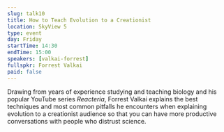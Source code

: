 ```yaml
---
slug: talk10
title: How to Teach Evolution to a Creationist
location: SkyView 5
type: event
day: Friday
startTime: 14:30
endTime: 15:00
speakers: [valkai-forrest]
fullspkr: Forrest Valkai
paid: false
---
```


Drawing from years of experience studying and teaching biology and his popular YouTube series _Reacteria_, Forrest Valkai explains the best techniques and most common pitfalls he encounters when explaining evolution to a creationist audience so that you can have more productive conversations with people who distrust science.
